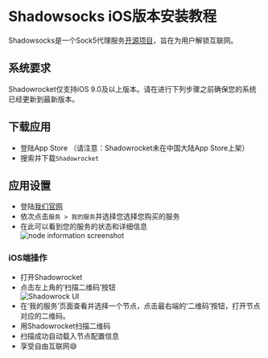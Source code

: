 
<h1 id="shadowsocks-ios版本安装教程"><strong>Shadowsocks iOS版本安装教程</strong></h1>
<p>Shadowsocks是一个Sock5代理服务<a href="https://github.com/shadowsocks">开源项目</a>，旨在为用户解锁互联网。</p>
<h2 id="系统要求">系统要求</h2>
<p>Shadowrocket仅支持iOS 9.0及以上版本。请在进行下列步骤之前确保您的系统已经更新到最新版本。</p>
<h2 id="下载应用">下载应用</h2>
<ul>
<li>登陆App Store （请注意：Shadowrocket未在中国大陆App Store上架）</li>
<li>搜索并下载<code>Shadowrocket</code></li>
</ul>
<h2 id="应用设置">应用设置</h2>
<ul>
<li>登陆<a href="https://portal.shadowsocks.nl">我们官网</a></li>
<li>依次点击<code>服务 &gt; 我的服务</code>并选择您选择您购买的服务</li>
<li>在此可以看到您的服务的状态和详细信息<br>
<img src="https://portal.shadowsocks.nl/files/images-en/portal.png" alt="node information screenshot"></li>
</ul>
<h3 id="ios端操作">iOS端操作</h3>
<ul>
<li>打开Shadowrocket</li>
<li>点击左上角的‘扫描二维码’按钮<br>
<img src="https://undercurrentss.com/wp-content/uploads/2019/08/shadowrocket-tutorial2-1.png" alt="Shadowrock UI"></li>
<li>在‘我的服务’页面查看并选择一个节点，点击最右端的‘二维码’按钮，打开节点对应的二维码。</li>
<li>用Shadowrocket扫描二维码</li>
<li>扫描成功自动载入节点配置信息</li>
<li>享受自由互联网😄</li>
</ul>

